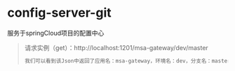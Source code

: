 # config-server-git
服务于springCloud项目的配置中心
> 请求实例（get）：http://localhost:1201/msa-gateway/dev/master
> ```sh
> 我们可以看到该Json中返回了应用名：msa-gateway，环境名：dev，分支名：master，以及default环境和dev环境的配置内容。
> ```
